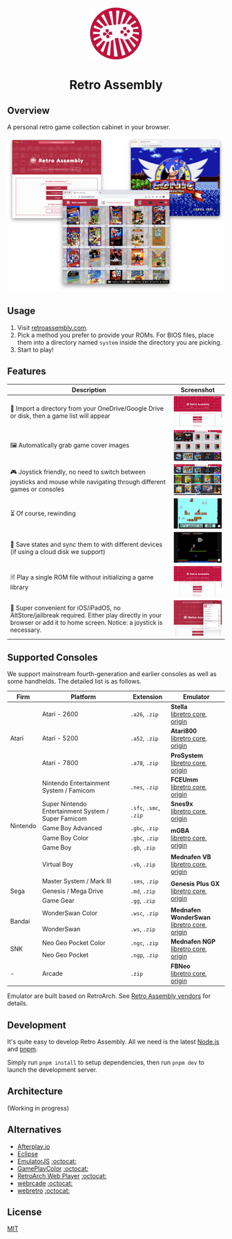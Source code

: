 <p align="center">
  <img src="public/assets/logo/logo-512x512.png" alt="logo" width="120" height="120">
</p>

<h1 align="center">Retro Assembly</h1>

## Overview
A personal retro game collection cabinet in your browser.

<p align="center"><img src="docs/screenshots/home.png"></p>

## Usage
1. Visit [retroassembly.com](https://retroassembly.com).
2. Pick a method you prefer to provide your ROMs. For BIOS files, place them into a directory named `system` inside the directory you are picking.
3. Start to play!

## Features
|Description|Screenshot|
|---|---|
|📁 Import a directory from your OneDrive/Google Drive or disk, then a game list will appear|<img src="docs/screenshots/features/import.gif" width="200" />|
|🖼️ Automatically grab game cover images|<img src="docs/screenshots/features/cover.gif" width="200" />|
|🎮 Joystick friendly, no need to switch between joysticks and mouse while navigating through different games or consoles |<img src="docs/screenshots/features/joystick.gif" width="200" />|
|⏳ Of course, rewinding|<img src="docs/screenshots/features/rewind.gif" width="200" />|
|💾 Save states and sync them to with different devices (if using a cloud disk we support)|<img src="docs/screenshots/features/save.gif" width="200" />|
|🗎 Play a single ROM file without initializing a game library|<img src="docs/screenshots/features/single.gif" width="200" />|
|🍎 Super convenient for iOS/iPadOS, no AltStore/jailbreak required. Either play directly in your browser or add it to home screen. Notice: a joystick is necessary.  |<img src="docs/screenshots/features/add-to-home-screen.png" width="200" />|

## Supported Consoles
We support mainstream fourth-generation and earlier consoles as well as some handhelds. The detailed list is as follows.

<table>
  <thead>
    <tr>
      <th>Firm</th>
      <th>Platform</th>
      <th>Extension</th>
      <th>Emulator</th>
    </tr>
  </thead>
  <tbody>
    <tr>
      <td rowspan="3">Atari</td>
      <td>Atari - 2600</td>
      <td><code>.a26</code>, <code>.zip</code></td>
      <td>
        <b>Stella</b>
        <br>
        <a href="https://github.com/libretro/stella-libretro">libretro core</a>,
        <a href="https://github.com/stella-emu/stella">origin</a>
      </td>
    </tr>
    <tr>
      <td>Atari - 5200</td>
      <td><code>.a52</code>, <code>.zip</code></td>
      <td>
        <b>Atari800</b>
        <br>
        <a href="https://github.com/libretro/libretro-atari800">libretro core</a>,
        <a href="https://github.com/atari800/atari800">origin</a>
      </td>
    </tr>
    <tr>
      <td>Atari - 7800</td>
      <td><code>.a78</code>, <code>.zip</code></td>
      <td>
        <b>ProSystem</b>
        <br>
        <a href="https://github.com/libretro/prosystem-libretro">libretro core</a>,
        <a href="https://github.com/gstanton/ProSystem1_3">origin</a>
      </td>
    </tr>
    <tr>
      <td rowspan="6">Nintendo</td>
      <td>Nintendo Entertainment System / Famicom</td>
      <td><code>.nes</code>, <code>.zip</code></td>
      <td>
        <b>FCEUmm</b>
        <br>
        <a href="https://github.com/libretro/libretro-fceumm">libretro core</a>,
        <a href="https://sourceforge.net/projects/fceumm/">origin</a>
      </td>
    </tr>
    <tr>
      <td>Super Nintendo Entertainment System / Super Famicom</td>
      <td><code>.sfc</code>, <code>.smc</code>, <code>.zip</code></td>
      <td>
        <b>Snes9x</b>
        <br>
        <a href="https://github.com/libretro/snes9x">libretro core</a>,
        <a href="https://github.com/snes9xgit/snes9x">origin</a>
      </td>
    </tr>
    <tr>
      <td>Game Boy Advanced</td>
      <td><code>.gbc</code>, <code>.zip</code></td>
      <td rowspan="3">
        <b>mGBA</b>
        <br>
        <a href="https://github.com/libretro/mgba">libretro core</a>,
        <a href="https://github.com/mgba-emu/mgba">origin</a>
      </td>
    </tr>
    <tr>
      <td>Game Boy Color</td>
      <td><code>.gbc</code>, <code>.zip</code></td>
    </tr>
    <tr>
      <td>Game Boy</td>
      <td><code>.gb</code>, <code>.zip</code></td>
    </tr>
    <tr>
      <td>Virtual Boy</td>
      <td><code>.vb</code>, <code>.zip</code></td>
      <td>
        <b>Mednafen VB</b>
        <br>
        <a href="https://github.com/libretro/beetle-vb-libretro">libretro core</a>,
        <a href="https://mednafen.github.io/">origin</a>
      </td>
    </tr>
    <tr>
      <td rowspan="3">Sega</td>
      <td>Master System / Mark III</td>
      <td><code>.sms</code>, <code>.zip</code></td>
      <td rowspan="3">
        <b>Genesis Plus GX</b>
        <br>
        <a href="https://github.com/libretro/Genesis-Plus-GX">libretro core</a>,
        <a href="https://github.com/ekeeke/Genesis-Plus-GX">origin</a>
      </td>
    </tr>
    <tr>
      <td>Genesis / Mega Drive</td>
      <td><code>.md</code>, <code>.zip</code></td>
    </tr>
    <tr>
      <td>Game Gear</td>
      <td><code>.gg</code>, <code>.zip</code></td>
    </tr>
    <tr>
      <td rowspan="2">Bandai</td>
      <td>WonderSwan Color</td>
      <td><code>.wsc</code>, <code>.zip</code></td>
      <td rowspan="2">
        <b>Mednafen WonderSwan</b>
        <br>
        <a href="https://github.com/libretro/beetle-wswan-libretro">libretro core</a>,
        <a href="https://mednafen.github.io/">origin</a>
      </td>
    </tr>
    <tr>
      <td>WonderSwan</td>
      <td><code>.ws</code>, <code>.zip</code></td>
    </tr>
    <tr>
      <td rowspan="2">SNK</td>
      <td>Neo Geo Pocket Color</td>
      <td><code>.ngc</code>, <code>.zip</code></td>
      <td rowspan="2">
        <b>Mednafen NGP</b>
        <br>
        <a href="https://github.com/libretro/beetle-ngp-libretro">libretro core</a>,
        <a href="https://mednafen.github.io/">origin</a>
      </td>
    </tr>
    <tr>
      <td>Neo Geo Pocket</td>
      <td><code>.ngp</code>, <code>.zip</code></td>
    </tr>
    <tr>
      <td>-</td>
      <td>Arcade</td>
      <td><code>.zip</code></td>
      <td>
        <b>FBNeo</b>
        <br>
        <a href="https://github.com/libretro/FBNeo">libretro core</a>,
        <a href="https://github.com/finalburnneo/FBNeo">origin</a>
      </td>
    </tr>
  </tbody>
</table>

Emulator are built based on RetroArch. See [Retro Assembly vendors](https://github.com/arianrhodsandlot/retro-assembly-vendors) for details.

## Development
It's quite easy to develop Retro Assembly. All we need is the latest [Node.js](https://nodejs.org) and [pnpm](https://pnpm.io).

Simply run `pnpm install` to setup dependencies, then run `pnpm dev` to launch the development server.

## Architecture
(Working in progress)

## Alternatives
+ [Afterplay.io](https://afterplay.io)
+ [Eclipse](https://eclipseemu.me)
+ [EmulatorJS](https://emulatorjs.org) [:octocat:](https://github.com/EmulatorJS/EmulatorJS)
+ [GamePlayColor](https://gameplaycolor.com) [:octocat:](https://github.com/gameplaycolor/gameplaycolor)
+ [RetroArch Web Player](https://web.libretro.com) [:octocat:](https://github.com/libretro/RetroArch/blob/master/pkg/emscripten/README.md)
+ [webrcade](https://www.webrcade.com) [:octocat:](https://github.com/webrcade/webrcade)
+ [webretro](https://binbashbanana.github.io/webretro/) [:octocat:](https://github.com/BinBashBanana/webretro)

## License
[MIT](license)
